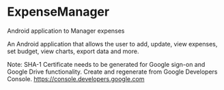 # ExpenseManager
Android application to Manager expenses

An Android application that allows the user to add, update, view expenses, set budget, view charts, export data and more.

Note:
SHA-1 Certificate needs to be generated for Google sign-on and Google Drive functionality. Create and regenerate from Google Developers Console.
https://console.developers.google.com
